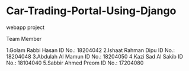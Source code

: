 # Car-Trading-Portal-Using-Django
webapp project

Team Member

1.Golam Rabbi Hasan
  ID No.: 18204042
2.Ishaat Rahman Dipu
  ID No.: 18204048
3.Abdulah Al Mamun
  ID No.: 18204050
4.Kazi Sad Al Sakib
  ID No.: 18104040
5.Sabbir Ahmed Preom
  ID No.: 17204080
